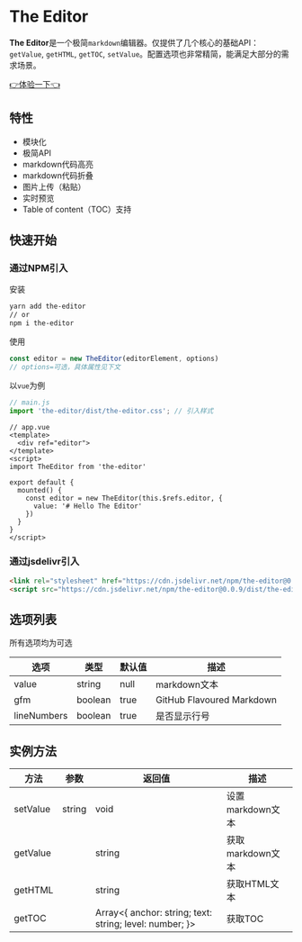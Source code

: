 # The Editor

**The Editor**是一个极简`markdown`编辑器。仅提供了几个核心的基础API：`getValue`, `getHTML`, `getTOC`, `setValue`。配置选项也非常精简，能满足大部分的需求场景。

[👉体验一下👈](https://codesandbox.io/s/the-editor-xd5sf?file=/src/App.vue)

## 特性

* 模块化
* 极简API
* markdown代码高亮
* markdown代码折叠
* 图片上传（粘贴）
* 实时预览
* Table of content（TOC）支持

## 快速开始

### 通过NPM引入

安装

```bash
yarn add the-editor
// or
npm i the-editor
```

使用

```javascript
const editor = new TheEditor(editorElement, options)
// options=可选，具体属性见下文
```

以`vue`为例

```javascript
// main.js
import 'the-editor/dist/the-editor.css'; // 引入样式
```

```vue
// app.vue
<template>
  <div ref="editor">
</template>
<script>
import TheEditor from 'the-editor'

export default {
  mounted() {
    const editor = new TheEditor(this.$refs.editor, {
      value: '# Hello The Editor'
    })
  }
}
</script>
```

### 通过jsdelivr引入

```html
<link rel="stylesheet" href="https://cdn.jsdelivr.net/npm/the-editor@0.0.9/dist/the-editor.min.css">
<script src="https://cdn.jsdelivr.net/npm/the-editor@0.0.9/dist/the-editor.min.js"></script>
```

## 选项列表

所有选项均为可选

|选项|类型|默认值|描述|
|---|---|---|---|
|value|string|null|markdown文本|
|gfm|boolean|true|GitHub Flavoured Markdown|
|lineNumbers|boolean|true|是否显示行号|

## 实例方法

|方法|参数|返回值|描述|
|---|---|---|---|
|setValue|string|void|设置markdown文本|
|getValue||string|获取markdown文本|
|getHTML||string|获取HTML文本|
|getTOC||Array<{ anchor: string; text: string; level: number; }>|获取TOC|
